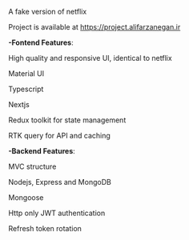 A fake version of netflix

Project is available at https://project.alifarzanegan.ir

**-Fontend Features**:

High quality and responsive UI, identical to netflix

Material UI

Typescript

Nextjs

Redux toolkit for state management

RTK query for API and caching

**-Backend Features**:

MVC structure

Nodejs, Express and MongoDB

Mongoose

Http only JWT authentication

Refresh token rotation
